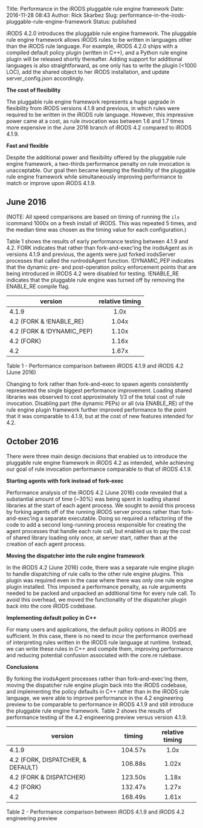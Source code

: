 Title: Performance in the iRODS pluggable rule engine framework
Date: 2016-11-28 08:43
Author: Rick Skarbez
Slug: performance-in-the-irods-pluggable-rule-engine-framework
Status: published

iRODS 4.2.0 introduces the pluggable rule engine framework. The
pluggable rule engine framework allows iRODS rules to be written in
languages other than the iRODS rule language. For example, iRODS 4.2.0
ships with a compiled default policy plugin (written in C++), and a
Python rule engine plugin will be released shortly thereafter. Adding
support for additional languages is also straightforward, as one only
has to write the plugin (<1000 LOC), add the shared object to her iRODS
installation, and update server\_config.json accordingly.

**The cost of flexibility**

The pluggable rule engine framework represents a huge upgrade in
flexibility from iRODS versions 4.1.9 and previous, in which rules were
required to be written in the iRODS rule language. However, this
impressive power came at a cost, as rule invocation was between 1.6 and
1.7 times more expensive in the June 2016 branch of iRODS 4.2 compared
to iRODS 4.1.9.

**Fast and flexible**

Despite the additional power and flexibility offered by the pluggable
rule engine framework, a two-thirds performance penalty on rule
invocation is unacceptable. Our goal then became keeping the flexibility
of the pluggable rule engine framework while simultaneously improving
performance to match or improve upon iRODS 4.1.9.

June 2016
---------

(NOTE: All speed comparisons are based on timing of running the `ils`
icommand 1000x on a fresh install of iRODS. This was repeated 5 times,
and the median time was chosen as the timing value for each
configuration.)

Table 1 shows the results of early performance testing between 4.1.9 and
4.2. FORK indicates that rather than fork-and-exec’ing the irodsAgent as
in versions 4.1.9 and previous, the agents were just forked irodsServer
processes that called the runIrodsAgent function. !DYNAMIC\_PEP
indicates that the dynamic pre- and post-operation policy enforcement
points that are being introduced in iRODS 4.2 were disabled for testing.
!ENABLE\_RE indicates that the pluggable rule engine was turned off by
removing the ENABLE\_RE compile flag.

 | version                      | relative timing |
 | ---------------------------- | :----: |
 | 4.1.9                        | 1.0x   |
 | 4.2 (FORK & !ENABLE\_RE)     | 1.04x  |
 | 4.2 (FORK & !DYNAMIC\_PEP)   | 1.10x  |
 | 4.2 (FORK)                   | 1.16x  |
 | 4.2                          | 1.67x  |

Table 1 - Performance comparison between iRODS 4.1.9 and iRODS 4.2
  (June 2016)

Changing to fork rather than fork-and-exec to spawn agents consistently
represented the single biggest performance improvement. Loading shared
libraries was observed to cost approximately 1/3 of the total cost of
rule invocation. Disabling part (the dynamic PEPs) or all (via
ENABLE\_RE) of the rule engine plugin framework further improved
performance to the point that it was comparable to 4.1.9, but at the
cost of new features intended for 4.2.

October 2016
------------

There were three main design decisions that enabled us to introduce the
pluggable rule engine framework in iRODS 4.2 as intended, while
achieving our goal of rule invocation performance comparable to that of
iRODS 4.1.9.

**Starting agents with fork instead of fork-exec**

Performance analysis of the iRODS 4.2 (June 2016) code revealed that a
substantial amount of time (\~30%) was being spent in loading shared
libraries at the start of each agent process. We sought to avoid this
process by forking agents off of the running iRODS server process rather
than fork-and-exec’ing a separate executable. Doing so required a
refactoring of the code to add a second long-running process responsible
for creating the agent processes that handle each rule call, but enabled
us to pay the cost of shared library loading only once, at server start,
rather than at the creation of each agent process.

**Moving the dispatcher into the rule engine framework**

In the iRODS 4.2 (June 2016) code, there was a separate rule engine
plugin to handle dispatching of rule calls to the other rule engine
plugins. This plugin was required even in the case where there was only
one rule engine plugin installed. This imposed a performance penalty, as
rule arguments needed to be packed and unpacked an additional time for
every rule call. To avoid this overhead, we moved the functionality of
the dispatcher plugin back into the core iRODS codebase.

**Implementing default policy in C++**

For many users and applications, the default policy options in iRODS are
sufficient. In this case, there is no need to incur the performance
overhead of interpreting rules written in the iRODS rule language at
runtime. Instead, we can write these rules in C++ and compile them,
improving performance and reducing potential confusion associated with
the core.re rulebase.

**Conclusions**

By forking the irodsAgent processes rather than fork-and-exec'ing them,
moving the dispatcher rule engine plugin back into the iRODS codebase,
and implementing the policy defaults in C++ rather than in the iRODS
rule language, we were able to improve performance in the 4.2
engineering preview to be comparable to performance in iRODS 4.1.9 and
still introduce the pluggable rule engine framework. Table 2 shows the
results of performance testing of the 4.2 engineering preview versus
version 4.1.9.

| version                            | timing  | relative timing |
| ---------------------------------- | :-----: | :----: |
| 4.1.9                              | 104.57s | 1.0x   |
| 4.2 (FORK, DISPATCHER, & DEFAULT)  | 106.88s | 1.02x  |
| 4.2 (FORK & DISPATCHER)            | 123.50s | 1.18x  |
| 4.2 (FORK)                         | 132.47s | 1.27x  |
| 4.2                                | 168.49s | 1.61x  |

Table 2 - Performance comparison between iRODS 4.1.9 and iRODS 4.2
  engineering preview


